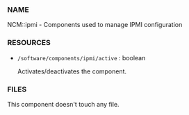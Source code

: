 
### NAME

NCM::ipmi - Components used to manage IPMI configuration

### RESOURCES

- `/software/components/ipmi/active` : boolean

    Activates/deactivates the component.

### FILES

This component doesn't touch any file.
